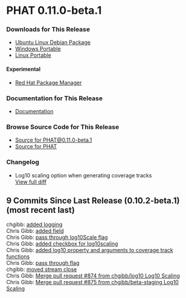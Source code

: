 # PHAT 0.11.0-beta.1
### Downloads for This Release 
* [Ubuntu Linux Debian Package](https://github.com/chgibb/PHAT/releases/download/0.11.0-beta.1/phat_0.11.0.beta.1_amd64.deb)  
* [Windows Portable](https://github.com/chgibb/PHAT/releases/download/0.11.0-beta.1/phat-win32-x64-portable.zip)  
* [Linux Portable](https://github.com/chgibb/PHAT/releases/download/0.11.0-beta.1/phat-linux-x64-portable.tar.gz)
#### Experimental
* [Red Hat Package Manager](https://github.com/chgibb/PHAT/releases/download/0.11.0-beta.1/phat-0.11.0-beta.1.x86_64.rpm)

### Documentation for This Release
* [Documentation](https://chgibb.github.io/PHATDocs/docs/releases/0.11.0-beta.1/home)

### Browse Source Code for This Release
* [Source for PHAT@0.11.0-beta.1](https://github.com/chgibb/PHAT/tree/0.11.0-beta.1)
* [Source for PHAT](https://github.com/chgibb/PHAT)

### Changelog
* Log10 scaling option when generating coverage tracks  
[View full diff](https://github.com/chgibb/PHAT/compare/0.10.2-beta.1...0.11.0-beta.1) 
  
## 9 Commits Since Last Release (0.10.2-beta.1) (most recent last)  
chgibb: [added logging](https://github.com/chgibb/PHAT/commit/3bc1f294a7e51104dbeed15100bd5553b564f72e)  
Chris Gibb: [added field](https://github.com/chgibb/PHAT/commit/5a112a05d4a33e7a8c8cc51a5299642f579a6af2)  
Chris Gibb: [pass through log10Scale flag](https://github.com/chgibb/PHAT/commit/d844f6a89d6ff5a63e99d97132f5fa6bad4da6af)  
Chris Gibb: [added checkbox for log10scaling](https://github.com/chgibb/PHAT/commit/d64045a9a9b5f6c8dd9e012fdb2f4ffef07a9e4b)  
Chris Gibb: [added log10 property and arguments to coverage track functions](https://github.com/chgibb/PHAT/commit/f69b6f0812abd640ee47c2fbc934f2b77b03f4f9)  
Chris Gibb: [pass through flag](https://github.com/chgibb/PHAT/commit/05c34d506565ef1741ec1591292425e5d5acb93f)  
chgibb: [moved stream close](https://github.com/chgibb/PHAT/commit/b46776a315d471a5c0ce08a9ef24875e57458a88)  
Chris Gibb: [Merge pull request #874 from chgibb/log10  Log10 Scaling](https://github.com/chgibb/PHAT/commit/398c9099a7216d835ef7ab41925ea506e2613220)  
Chris Gibb: [Merge pull request #875 from chgibb/beta-staging  Log10 Scaling](https://github.com/chgibb/PHAT/commit/2f3f4bb1436b233068e38bfd9d533df19da832cf)  
